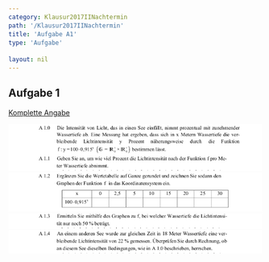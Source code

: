 ```yaml
---
category: Klausur2017IINachtermin
path: '/Klausur2017IINachtermin'
title: 'Aufgabe A1'
type: 'Aufgabe'

layout: nil
---
```


## Aufgabe 1
<p> <a href="https://www.isb.bayern.de/download/19897/2017_mii_nt.pdf"> Komplette Angabe </a> </p>
<img src="./Aufgabenstellungen/2017_mii_nt/2017_mii_nt_a1_1.png">
<img src="./Aufgabenstellungen/2017_mii_nt/2017_mii_nt_a1_2.png">
<img src="./Aufgabenstellungen/2017_mii_nt/2017_mii_nt_a1_3.png">
<img src="./Aufgabenstellungen/2017_mii_nt/2017_mii_nt_a1_4.png">

